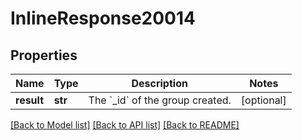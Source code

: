 # InlineResponse20014

## Properties
Name | Type | Description | Notes
------------ | ------------- | ------------- | -------------
**result** | **str** | The &#x60;_id&#x60; of the group created. | [optional] 

[[Back to Model list]](../README.md#documentation-for-models) [[Back to API list]](../README.md#documentation-for-api-endpoints) [[Back to README]](../README.md)


